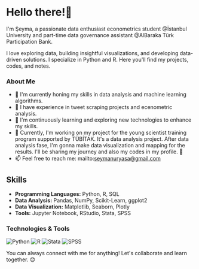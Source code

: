 # Hello there!👋

I'm Şeyma, a passionate data enthusiast econometrics student @İstanbul University and part-time data governance assistant @AlBaraka Türk Participation Bank.

I love exploring data, building insightful visualizations, and developing data-driven solutions. I specialize in Python and R. Here you'll find my projects, codes, and notes.

### About Me

- 🌱 I'm currently honing my skills in data analysis and machine learning algorithms.
- 💼 I have experience in tweet scraping projects and ecenometric analysis.
- 🐚 I'm continuously learning and exploring new technologies to enhance my skills.
- 🐝 Currently, I'm working on my project for the young scientist training program supported by TÜBİTAK. It's a data analysis project. After data analysis fase, I'm gonna make data visualization and mapping for the results. I'll be sharing my journey and also my codes in my profile. 🎊
- 📫 Feel free to reach me: mailto:seymanuryasa@gmail.com

## Skills

- **Programming Languages:** Python, R, SQL
- **Data Analysis:** Pandas, NumPy, Scikit-Learn, ggplot2
- **Data Visualization:** Matplotlib, Seaborn, Plotly
- **Tools:** Jupyter Notebook, RStudio, Stata, SPSS

### Technologies & Tools

![Python](https://img.shields.io/badge/-Python-3776AB?style=flat-square&logo=python&logoColor=white)
![R](https://img.shields.io/badge/-R-276DC3?style=flat-square&logo=R&logoColor=white)
![Stata](https://img.shields.io/badge/-Stata-3C4E9E?style=flat-square&logoColor=white)
![SPSS](https://img.shields.io/badge/-SPSS-3B5998?style=flat-square&logoColor=white)


You can always connect with me for anything! Let's collaborate and learn together. 😊
